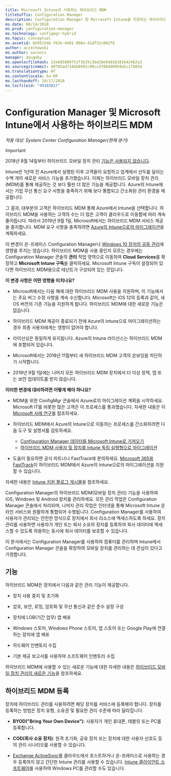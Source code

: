 ```yaml
---
title: Microsoft Intune과 사용하는 하이브리드 MDM
titleSuffix: Configuration Manager
description: Configuration Manager 및 Microsoft Intune을 지원하는 하이브리드 MDM(모바일 장치 관리)에 대해 알아보세요.
ms.date: 08/14/2018
ms.prod: configuration-manager
ms.technology: configmgr-hybrid
ms.topic: conceptual
ms.assetid: bb95154b-f63e-4491-896e-41d732c802f8
author: aczechowski
ms.author: aaroncz
manager: dougeby
ms.openlocfilehash: 22e685889f51f3b35c3ba58e94d161816424b2a3
ms.sourcegitcommit: dd785ad7146b8491c98ccd7804d0959a5c1fb034
ms.translationtype: HT
ms.contentlocale: ko-KR
ms.lasthandoff: 10/17/2018
ms.locfileid: "49383017"
---
```

# <a name="hybrid-mdm-with-configuration-manager-and-microsoft-intune"></a>Configuration Manager 및 Microsoft Intune에서 사용하는 하이브리드 MDM

*적용 대상: System Center Configuration Manager(현재 분기)*

> [!Important]  
> 2018년 8월 14일부터 하이브리드 모바일 장치 관리 [기능은 사용되지 않습니다](/sccm/core/plan-design/changes/deprecated/removed-and-deprecated-cmfeatures).
> <!--Intune feature 2683117-->  
> Intune은 1년여 전 Azure에서 실행된 이후 고객들이 요청하고 업계에서 선두를 달리는 수백 개의 새로운 서비스 기능을 추가했습니다. 이제는 하이브리드 모바일 장치 관리(MDM)를 통해 제공하는 것 보다 훨씬 더 많은 기능을 제공합니다. Azure의 Intune에서는 기업 무선 통신 요구 사항을 충족하기 위해 보다 통합되고 간소화된 관리 환경을 제공합니다.
> 
> 그 결과, 대부분의 고객은 하이브리드 MDM 통해 Azure에서 Intune을 선택합니다. 하이브리드 MDM을 사용하는 고객의 수는 더 많은 고객이 클라우드로 이동함에 따라 계속 줄어듭니다. 따라서 2019년 9월 1일, Microsoft에서는 하이브리드 MDM 서비스 제공을 중지합니다. MDM 요구 사항을 충족하려면 [Azure의 Intune으로의 마이그레이션](/sccm/mdm/deploy-use/migrate-hybridmdm-to-intunesa)을 계획하세요. 
> 
> 이 변경이 온-프레미스 Configuration Manager나 [Windows 10 장치의 공동 관리](/sccm/core/clients/manage/co-management-overview)에 영향을 주지는 않습니다. 하이브리드 MDM을 사용 중인지 모르는 경우에는 Configuration Manager 콘솔의 **관리** 작업 영역으로 이동하여 **Cloud Services**를 확장하고 **Microsoft Intune 구독**을 클릭하세요. Microsoft Intune 구독이 설정되어 있다면 하이브리드 MDM용으로 테넌트가 구성되어 있는 것입니다.
> 
> **이 변경 사항은 어떤 영향을 미치나요?**
> 
> - Microsoft에서는 다음 해에 대한 하이브리드 MDM 사용을 지원하며, 이 기능에서는 주요 버그 수정 사항을 계속 수신합니다. Microsoft는 iOS 12의 등록과 같이, 새 OS 버전의 기존 기능을 지원하게 됩니다. 하이브리드 MDM에 대한 새로운 기능은 없습니다.  
> 
> - 하이브리드 MDM 제공이 종료되기 전에 Azure의 Intune으로 마이그레이션하는 경우 최종 사용자에게는 영향이 없어야 합니다.  
> 
> - 라이선싱은 동일하게 유지됩니다. Azure의 Intune 라이선스는 하이브리드 MDM에 포함되어 있습니다.  
> 
> - Microsoft에서는 2018년 11월부터 새 하이브리드 MDM 고객의 온보딩을 차단하기 시작합니다.  
> 
> - 2019년 9월 1일에는 나머지 모든 하이브리드 MDM 장치에서 더 이상 정책, 앱 또는 보안 업데이트를 받지 않습니다.  
> 
> **이러한 변경에 대비하려면 어떻게 해야 하나요?**
> 
> - MDM을 위한 ConfigMgr 콘솔에서 Azure로의 마이그레이션 계획을 시작하세요. Microsoft IT를 비롯한 많은 고객은 이 프로세스를 통과했습니다. 자세한 내용은 이 [Microsoft 사례 연구](https://aka.ms/Intune_MSFT)를 참조하세요.  
> 
> - 하이브리드 MDM에서 Azure의 Intune으로 이동하는 프로세스를 간소화하려면 다음 도구 및 설명서를 검토하세요.  
>     - [Configuration Manager 데이터를 Microsoft Intune로 가져오기](/sccm/mdm/deploy-use/migrate-import-data)  
>     - [하이브리드 MDM 사용자 및 장치를 Intune 독립 실행형으로 마이그레이션](/sccm/mdm/deploy-use/migrate-hybridmdm-to-intunesa)  
> 
> - 도움이 필요하면 공식 파트너나 FastTrack에 문의하세요. [Microsoft 365용 FastTrack](https://aka.ms/hybrid_fasttrack)이 하이브리드 MDM에서 Azure의 Intune으로의 마이그레이션을 지원할 수 있습니다. 
> 
> 자세한 내용은 [Intune 지원 블로그 게시물](https://aka.ms/hybrid_notification)을 참조하세요.



Configuration Manager의 하이브리드 MDM(모바일 장치 관리) 기능을 사용하여 iOS, Windows 및 Android 장치를 관리하세요. 모든 관리 작업은 Configuration Manager 콘솔에서 처리되며, 나머지 관리 작업은 인터넷을 통해 Microsoft Intune 온라인 서비스와 원활하게 통합되어 수행됩니다. Configuration Manager를 사용하여 사용자가 관리되는 안전한 방식으로 장치에서 회사 리소스에 액세스하도록 하세요. 장치 관리를 사용하면 사용자가 개인 또는 회사 소유의 장치를 등록하여 회사 데이터에 액세스할 수 있도록 허용하는 동시에 회사 데이터를 보호할 수 있습니다. 

이 문서에서는 Configuration Manager를 사용하여 컴퓨터를 관리하며 Intune에서 Configuration Manager 콘솔을 확장하여 모바일 장치를 관리하는 데 관심이 있다고 가정합니다. 



## <a name="capabilities"></a>기능

하이브리드 MDM은 장치에서 다음과 같은 관리 기능이 제공합니다.

-   장치 사용 중지 및 초기화  

-   암호, 보안, 로밍, 암호화 및 무선 통신과 같은 준수 설정 구성  

-   장치에 LOB(기간 업무) 앱 배포  

-   Windows 스토어, Windows Phone 스토어, 앱 스토어 또는 Google Play에 연결하는 장치에 앱 배포  

-   하드웨어 인벤토리 수집  

-   기본 제공 보고서를 사용하여 소프트웨어 인벤토리 수집  

하이브리드 MDM에 사용할 수 있는 새로운 기능에 대한 자세한 내용은 [하이브리드 모바일 장치 관리의 새로운 기능](/sccm/mdm/understand/whats-new-in-hybrid-mobile-device-management)을 참조하세요.



## <a name="hybrid-mdm-enrollment"></a>하이브리드 MDM 등록

장치에 하이브리드 관리를 사용하려면 해당 장치를 서비스에 등록해야 합니다. 장치를 등록하는 방법은 장치 유형, 소유권 및 필요한 관리 수준에 따라 달라집니다.

- **BYOD("Bring Your Own Device")**: 사용자가 개인 휴대폰, 태블릿 또는 PC를 등록합니다.  

- **COD(회사 소유 장치)**: 원격 초기화, 공유 장치 또는 장치에 대한 사용자 선호도 등의 관리 시나리오를 사용할 수 있습니다.  

- [Exchange ActiveSync](/sccm/mdm/plan-design/device-enrollment-methods#mobile-device-management-with-exchange-activesync-and-configuration-manager)를 클라우드에서 호스트하거나 온-프레미스로 사용하는 경우 등록하지 않고 간단한 Intune 관리를 사용할 수 있습니다. [Intune 클라이언트 소프트웨어](/intune/deploy-use/manage-windows-pcs-with-microsoft-intune)를 사용하여 Windows PC를 관리할 수도 있습니다.
